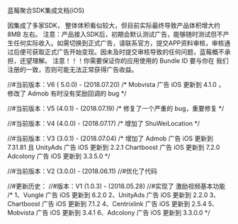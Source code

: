 蓝莓聚合SDK集成文档(iOS)

因集成了多家SDK， 整体体积看似较大，但目前实际最终导致产品体积增大约 8MB 左右。
注意：产品接入SDK后，初期会默认测试广告，能够随时测试但不产生任何实际收入。如需切换到正式广告，请联系官方，提交APP资料审核，审核通过后便可获取正式广告开始变现。因未及时提交审核导致的任何问题，蓝莓概不承担，还望理解。
注意！！！你需要保证你的应用使用的 Bundle ID 要与你在 我们 注册的一致，否则可能无法正常获得广告收益。

//#当前版本：V6 ( 5.0.0)  -  (2018.07.20)
/*
Mobvista    广告 iOS 更新到 4.1.0 ，修改了 Admob 有时没有奖励回调的 bug
*/

//#当前版本：V5 (4.0.1)  -  (2018.07.19)
/*
修复了一个严重的 bug，重要修复
*/

//#当前版本：V4 (4.0.0)  -  (2018.07.17)
/*
增加了 ShuWeiLocation
*/

//#当前版本：V3 (3.0.1)  -   (2018.07.04)
/*
增加了 Admob     广告 iOS 更新到  7.31.81  且
UnityAds    广告 iOS 更新到 2.2.1
Chartboost 广告 iOS 更新到 7.2.0
Adcolony    广告 iOS 更新到 3.3.5.0
*/

//#当前版本：V2 (3.0.0)  -  (2018.06.11)
//#优化了代码

//#更新历史：
//#版本：V1 (1.0.3)   -   (2018.05.28)
//#实现了  激励视频基本功能
/*
1、Vungle       广告 iOS 更新到 6.2.0
2、UnityAds    广告 iOS 更新到 2.2.0
3、Chartboost 广告 iOS 更新到 7.1.2
4、Centrixlink  广告 iOS 更新到 2.5.4
5、Mobvista    广告 iOS 更新到 3.4.1
6、Adcolony    广告 iOS 更新到 3.3.0.0
*/
